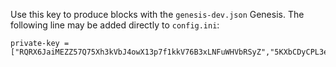 Use this key to produce blocks with the `genesis-dev.json` Genesis.
The following line may be added directly to `config.ini`:

```
private-key = ["RQRX6JaiMEZZ57Q75Xh3kVbJ4owX13p7f1kkV76B3xLNFuWHVbRSyZ","5KXbCDyCPL3eGX6xX5uJHVwoAYheF7L5fKf67oQocgJA8kNvVHF"]
```
